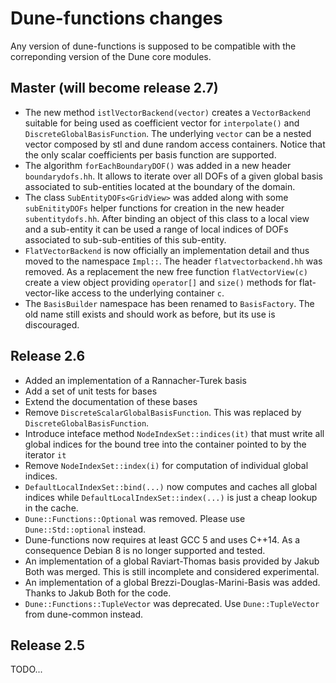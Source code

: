 # Dune-functions changes

Any version of dune-functions is supposed to be compatible with the
correponding version of the Dune core modules.

## Master (will become release 2.7)

- The new method `istlVectorBackend(vector)` creates a `VectorBackend`
  suitable for being used as coefficient vector for `interpolate()`
  and `DiscreteGlobalBasisFunction`. The underlying `vector` can
  be a nested vector composed by stl and dune random access containers.
  Notice that the only scalar coefficients per basis function are supported.
- The algorithm `forEachBoundaryDOF()` was added in a new header `boundarydofs.hh`.
  It allows to iterate over all DOFs of a given global basis associated to sub-entities
  located at the boundary of the domain.
- The class `SubEntityDOFs<GridView>` was added along with some `subEnitityDOFs`
  helper functions for creation in the new header `subentitydofs.hh`. After
  binding an object of this class to a local view and a sub-entity it can be
  used a range of local indices of DOFs associated to sub-sub-entities of this sub-entity.
- `FlatVectorBackend` is now officially an implementation detail and thus moved
  to the namespace `Impl::`. The header `flatvectorbackend.hh` was removed.
  As a replacement the new free function `flatVectorView(c)` create a view
  object providing `operator[]` and `size()` methods for flat-vector-like
  access to the underlying container `c`.
- The `BasisBuilder` namespace has been renamed to `BasisFactory`.
  The old name still exists and should work as before, but its use
  is discouraged.

## Release 2.6

- Added an implementation of a Rannacher-Turek basis
- Add a set of unit tests for bases
- Extend the documentation of these bases
- Remove `DiscreteScalarGlobalBasisFunction`. This was replaced by `DiscreteGlobalBasisFunction`.
- Introduce inteface method `NodeIndexSet::indices(it)` that must write all global
  indices for the bound tree into the container pointed to by the iterator `it`
- Remove `NodeIndexSet::index(i)` for computation of individual global indices.
- `DefaultLocalIndexSet::bind(...)` now computes and caches all global indices
  while `DefaultLocalIndexSet::index(...)` is just a cheap lookup in the cache.
- `Dune::Functions::Optional` was removed. Please use `Dune::Std::optional` instead.
- Dune-functions now requires at least GCC 5 and uses C++14. As a consequence
  Debian 8 is no longer supported and tested.
- An implementation of a global Raviart-Thomas basis provided by Jakub Both was merged.
  This is still incomplete and considered experimental.
- An implementation of a global Brezzi-Douglas-Marini-Basis was added.  Thanks to Jakub Both
  for the code.
- `Dune::Functions::TupleVector` was deprecated. Use `Dune::TupleVector` from dune-common instead.

## Release 2.5

TODO...



